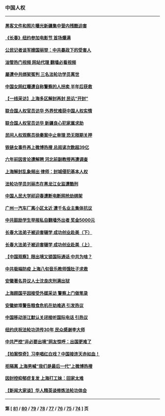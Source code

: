 ### 中国人权
---
#### [黑客文件和照片曝光新疆集中营内残酷迫害](../../pages/ncid278/n13743846.md?05250845) 
#### [《长春》纽约参加电影节  首场爆满](../../pages/ncid278/n13744183.md?05250845) 
#### [公民记者谈军嫂国丽堃：中共暴政下的受害人](../../pages/ncid278/n13744068.md?05250845) 
#### [油管热门视频 网站代理 翻墙必看视频](http://209.222.30.114:81/youtube.html?05250845)
#### [屡遭中共绑架冤判 三名法轮功学员离世](../../pages/ncid278/n13743718.md?05250845) 
#### [中国女网红曝遭自称警察的人拐卖 半年后获救](../../pages/ncid278/n13743517.md?05250845) 
#### [【一线采访】上海多区解封再封 民讥“开封”](../../pages/ncid278/n13743050.md?05250845) 
#### [联合国人权官员访华 外界忧难获中国人权实情](../../pages/ncid278/n13743139.md?05250845) 
#### [联合国人权官员访华 新疆良心犯家属求助](../../pages/ncid278/n13742950.md?05250845) 
#### [民间人权观察员徐秦案中止审理 恐无限期关押](../../pages/ncid278/n13742698.md?05250845) 
#### [铁链女事件再上微博热搜 总阅读次数超39亿](../../pages/ncid278/n13742497.md?05250845) 
#### [六年前因言论遭解聘 河北前副教授再遭调查](../../pages/ncid278/n13742115.md?05250845) 
#### [上海解封乱象频出 律师：封城侵犯基本人权](../../pages/ncid278/n13741824.md?05250845) 
#### [法轮功学员刘丽杰在黑龙江女监遭酷刑](../../pages/ncid278/n13740915.md?05250845) 
#### [中国人民大学祁迎春遭断电断网抢劫绑架](../../pages/ncid278/n13730164.md?05250845) 
#### [广州一汽车厂离小区太近 遭千名业主集体抗议](../../pages/ncid278/n13739826.md?05250845) 
#### [中共鼓励学生举报私自翻墙外出者 奖金5000元](../../pages/ncid278/n13739345.md?05250845) 
#### [长春大法弟子被迫害辍学 成功创业赴美（下）](../../pages/ncid278/n13738692.md?05250845) 
#### [长春大法弟子被迫害辍学 成功创业赴美（上）](../../pages/ncid278/n13738681.md?05250845) 
#### [【中国观察】限出境又锁国际通话 中共为啥？](../../pages/ncid278/n13738584.md?05250845) 
#### [中共极端防疫 上海八旬音乐教师饿肚子求救](../../pages/ncid278/n13738037.md?05250845) 
#### [安徽著名异议人士沈良庆刑满出狱](../../pages/ncid278/n13738035.md?05250845) 
#### [上海顾国平因接受外媒采访 警察上门做笔录](../../pages/ncid278/n13736303.md?05250845) 
#### [安徽蚌埠警告粮食危机在劫难逃 引发热议](../../pages/ncid278/n13736542.md?05250845) 
#### [中国移动浙江默认关闭接听国际电话 引热议](../../pages/ncid278/n13736295.md?05250845) 
#### [纽约庆祝法轮功洪传30年 民众感谢李大师](../../pages/ncid278/n13736244.md?05250845) 
#### [中共严控“非必要出境”网友惊呼：出国更难了](../../pages/ncid278/n13735911.md?05250845) 
#### [【拍案惊奇】习李唱红白戏？中国接连天赤如血！](../../pages/ncid278/n13735819.md?05250845) 
#### [拒隔离 上海男喊“我们是最后一代”上微博热搜](../../pages/ncid278/n13735808.md?05250845) 
#### [因封控抑郁症复发 上海打工妹：回家太难](../../pages/ncid278/n13735860.md?05250845) 
#### [【新闻大家谈】华人精英谈修炼法轮功体会](../../pages/ncid278/n13735765.md?05250845) 

---
#### 第 [ [81](./81.md?05250845) / [80](./80.md?05250845) / [79](./79.md?05250845) / [78](./78.md?05250845) / [77](./77.md?05250845) / [76](./76.md?05250845) / [75](./75.md?05250845) / [74](./74.md?05250845) ] 页
